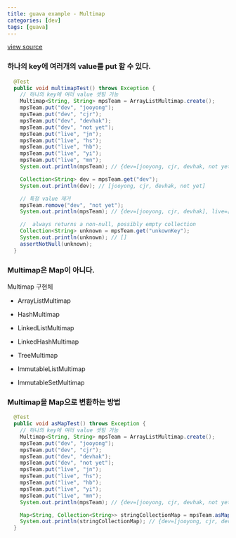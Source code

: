 ```yaml
---
title: guava example - Multimap
categories: [dev]
tags: [guava]
---
```


[view source](https://github.com/camon85/guava-example)

### 하나의 key에 여러개의 value를 put 할 수 있다.

```java
  @Test
  public void multimapTest() throws Exception {
    // 하나의 key에 여러 value 셋팅 가능
    Multimap<String, String> mpsTeam = ArrayListMultimap.create();
    mpsTeam.put("dev", "jooyong");
    mpsTeam.put("dev", "cjr");
    mpsTeam.put("dev", "devhak");
    mpsTeam.put("dev", "not yet");
    mpsTeam.put("live", "jn");
    mpsTeam.put("live", "hs");
    mpsTeam.put("live", "hb");
    mpsTeam.put("live", "yi");
    mpsTeam.put("live", "mn");
    System.out.println(mpsTeam); // {dev=[jooyong, cjr, devhak, not yet], live=[jn, hs, hb, yi, mn]}

    Collection<String> dev = mpsTeam.get("dev");
    System.out.println(dev); // [jooyong, cjr, devhak, not yet]

    // 특정 value 제거
    mpsTeam.remove("dev", "not yet");
    System.out.println(mpsTeam); // {dev=[jooyong, cjr, devhak], live=[jn, hs, hb, yi, mn]}

    //  always returns a non-null, possibly empty collection
    Collection<String> unknown = mpsTeam.get("unkownKey");
    System.out.println(unknown); // []
    assertNotNull(unknown);
  }
```

### Multimap은 Map이 아니다.

Multimap 구현체

- ArrayListMultimap

- HashMultimap

- LinkedListMultimap

- LinkedHashMultimap

- TreeMultimap

- ImmutableListMultimap

- ImmutableSetMultimap

### Multimap을 Map으로 변환하는 방법

```java
  @Test
  public void asMapTest() throws Exception {
    // 하나의 key에 여러 value 셋팅 가능
    Multimap<String, String> mpsTeam = ArrayListMultimap.create();
    mpsTeam.put("dev", "jooyong");
    mpsTeam.put("dev", "cjr");
    mpsTeam.put("dev", "devhak");
    mpsTeam.put("dev", "not yet");
    mpsTeam.put("live", "jn");
    mpsTeam.put("live", "hs");
    mpsTeam.put("live", "hb");
    mpsTeam.put("live", "yi");
    mpsTeam.put("live", "mn");
    System.out.println(mpsTeam); // {dev=[jooyong, cjr, devhak, not yet], live=[jn, hs, hb, yi, mn]}

    Map<String, Collection<String>> stringCollectionMap = mpsTeam.asMap();
    System.out.println(stringCollectionMap); // {dev=[jooyong, cjr, devhak, not yet], live=[jn, hs, hb, yi, mn]}
  }
```
